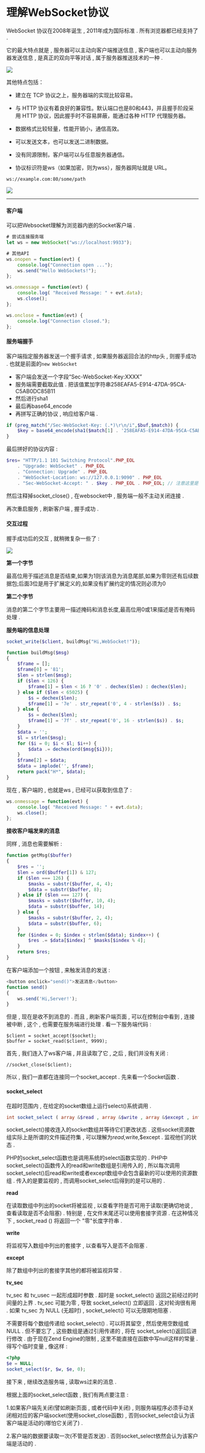 # 理解WebSocket协议

WebSocket 协议在2008年诞生 , 2011年成为国际标准 . 所有浏览器都已经支持了 .

它的最大特点就是 , 服务器可以主动向客户端推送信息 , 客户端也可以主动向服务器发送信息 , 是真正的双向平等对话 , 属于服务器推送技术的一种 .

![](/assets/websocket.png)

其他特点包括：

* 建立在 TCP 协议之上，服务器端的实现比较容易。

* 与 HTTP 协议有着良好的兼容性。默认端口也是80和443，并且握手阶段采用 HTTP 协议，因此握手时不容易屏蔽，能通过各种 HTTP 代理服务器。

* 数据格式比较轻量，性能开销小，通信高效。

* 可以发送文本，也可以发送二进制数据。

* 没有同源限制，客户端可以与任意服务器通信。

* 协议标识符是ws（如果加密，则为wss），服务器网址就是 URL。

```
ws://example.com:80/some/path
```

![](/assets/wws.png)

---

#### 客户端

可以把Websocket理解为浏览器内嵌的Socket客户端 .

```js
# 尝试连接服务端
let ws = new WebSocket("ws://localhost:9933");

# 其他API
ws.onopen = function(evt) {
    console.log("Connection open ...");
    ws.send("Hello WebSockets!");
};

ws.onmessage = function(evt) {
    console.log( "Received Message: " + evt.data);
    ws.close();
};

ws.onclose = function(evt) {
    console.log("Connection closed.");
};
```

#### 服务端握手

客户端指定服务器发送一个握手请求 , 如果服务器返回合法的http头 , 则握手成功 . 也就是前面的`new WebSocket`

* 客户端会发送一个字段“Sec-WebSocket-Key:XXXX”
* 服务端需要截取此值 . 把该值累加字符串258EAFA5-E914-47DA-95CA-C5AB0DC85B11
* 然后进行sha1
* 最后再base64\_encode
* 再拼写正确的协议 , 响应给客户端 . 

```php
if (preg_match("/Sec-WebSocket-Key: (.*)\r\n/i",$buf,$match)) {
    $key = base64_encode(sha1($match[1] . '258EAFA5-E914-47DA-95CA-C5AB0DC85B11',true));
}
```

最后拼好的协议内容 :

```php
$res= "HTTP/1.1 101 Switching Protocol".PHP_EOL
    . "Upgrade: WebSocket" . PHP_EOL
    . "Connection: Upgrade" . PHP_EOL
    . "WebSocket-Location: ws://127.0.0.1:9090" . PHP_EOL
    . "Sec-WebSocket-Accept: " . $key . PHP_EOL . PHP_EOL; // 注意这里是两个换行
```

然后注释掉socket\_close\(\) , 在websocket中 , 服务端一般不主动关闭连接 .

再次重启服务 , 刷新客户端 , 握手成功 .

#### 交互过程

握手成功后的交互 , 就稍微复杂一些了 :

![](/assets/websockjaohu.png)

**第一个字节**

最高位用于描述消息是否结束,如果为1则该消息为消息尾部,如果为零则还有后续数据包;后面3位是用于扩展定义的,如果没有扩展约定的情况则必须为0

**第二个字节**

消息的第二个字节主要用一描述掩码和消息长度,最高位用0或1来描述是否有掩码处理 .

**服务端的信息处理**

```php
socket_write($client, buildMsg("Hi,WebSocket!"));

function buildMsg($msg)
{
    $frame = [];
    $frame[0] = '81';
    $len = strlen($msg);
    if ($len < 126) {
        $frame[1] = $len < 16 ? '0' . dechex($len) : dechex($len);
    } else if ($len < 65025) {
        $s = dechex($len);
        $frame[1] = '7e' . str_repeat('0', 4 - strlen($s)) . $s;
    } else {
        $s = dechex($len);
        $frame[1] = '7f' . str_repeat('0', 16 - strlen($s)) . $s;
    }
    $data = '';
    $l = strlen($msg);
    for ($i = 0; $i < $l; $i++) {
        $data .= dechex(ord($msg{$i}));
    }
    $frame[2] = $data;
    $data = implode('', $frame);
    return pack("H*", $data);
}
```

现在 , 客户端的 , 也就是ws , 已经可以获取到信息了 :

```js
ws.onmessage = function(evt) {
    console.log( "Received Message: " + evt.data);
    ws.close();
};
```

**接收客户端发来的消息**

同样 , 消息也需要解析 :

```php
function getMsg($buffer)
{
    $res = '';
    $len = ord($buffer[1]) & 127;
    if ($len === 126) {
        $masks = substr($buffer, 4, 4);
        $data = substr($buffer, 8);
    } else if ($len === 127) {
        $masks = substr($buffer, 10, 4);
        $data = substr($buffer, 14);
    } else {
        $masks = substr($buffer, 2, 4);
        $data = substr($buffer, 6);
    }
    for ($index = 0; $index < strlen($data); $index++) {
        $res .= $data[$index] ^ $masks[$index % 4];
    }
    return $res;
}
```

在客户端添加一个按钮 , 来触发消息的发送 :

```js
<button onclick="send()">发送消息</button>
function send()
{
    ws.send('Hi,Server!');
}
```

但是 , 现在是收不到消息的 . 而且 , 刷新客户端页面 , 可以在控制台中看到 , 连接被中断 , 这个 , 也需要在服务端进行处理 . 看一下服务端代码 :

```
$client = socket_accept($socket);
$buffer = socket_read($client, 9999);
```

首先 , 我们连入了ws客户端 , 并且读取了它 , 之后 , 我们并没有关闭 :

```
//socket_close($client);
```

所以 , 我们一直都在连接同一个socket\_accept . 先来看一个Socket函数 .

#### socket\_select

在超时范围内 , 在给定的socket数组上运行select\(\)系统调用 .

```php
int socket_select ( array &$read , array &$write , array &$except , int $tv_sec [, int $tv_usec = 0 ] )
```

socket\_select\(\)接收连入的socket数组并等待它们更改状态 . 这些socket资源数组实际上是所谓的文件描述符集 , 可以理解为$read,$write,$except . 监视他们的状态 .

PHP的socket\_select函数也是调用系统的select函数实现的 . PHP中socket\_select\(\)函数传入的read和write数组是引用传入的 , 所以每次调用socket\_select\(\)后read和write或者except数组中会包含最新的可以使用的资源数组 . 传入的是要监视的 , 而调用socket\_select后得到的是可以用的 .

**read**

在读取数组中列出的socket将被监视 , 以查看字符是否可用于读取\(更确切地说 , 查看读取是否不会阻塞\) . 特别是 , 在文件末尾还可以使用套接字资源 . 在这种情况下 , socket\_read \(\) 将返回一个 "零"长度字符串 .

**write**

将监视写入数组中列出的套接字 , 以查看写入是否不会阻塞 .

**except**

除了数组中列出的套接字其他的都将被监视异常 .

**tv\_sec**

tv\_sec 和 tv\_usec 一起形成超时参数 . 超时是 socket\_select\(\) 返回之前经过的时间量的上界 . tv\_sec 可能为零 , 导致 socket\_select\(\) 立即返回 . 这对轮询很有用 . 如果 tv\_sec 为 NULL \(无超时\) , socket\_select\(\) 可以无限期地阻塞 .

不需要将每个数组传递给 socket\_select\(\) . 可以将其留空 , 然后使用空数组或NULL . 但不要忘了 , 这些数组是通过引用传递的 , 将在 socket\_select\(\)返回后进行修改 . 由于现在Zend Engine的限制 , 这里不能直接在函数中写null这样的常量 . 得写个临时变量 , 像这样 :

```php
<?php
$e = NULL;
socket_select($r, $w, $e, 0);
```

接下来 , 继续改造服务端 , 读取ws过来的消息 . 

根据上面的socket\_select函数 , 我们有两点要注意 : 

1.如果客户端先关闭\(譬如刷新页面 , 或者代码中关闭\) , 则服务端程序必须手动关闭相对应的客户端socket\(使用socket\_close函数\) , 否则socket\_select会认为该客户端是活动的\(哪怕它关闭了\) . 

2.客户端的数据要读取一次\(不管是否发送\) . 否则socket\_select依然会认为该客户端是活动的 . 







